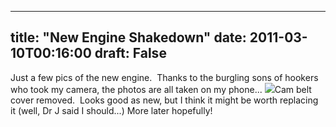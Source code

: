 
---
title: "New Engine Shakedown"
date: 2011-03-10T00:16:00
draft: False
---


Just a few pics of the new engine.  Thanks to the burgling sons of hookers who took my camera, the photos are all taken on my phone...
[<img src="https://lh5.googleusercontent.com/-QOJD-zu8j5Q/TXgRrKVc59I/AAAAAAAACQA/JBzGO9yGUfQ/s320/WP_000025.jpg"/>](https://lh5.googleusercontent.com/-QOJD-zu8j5Q/TXgRrKVc59I/AAAAAAAACQA/JBzGO9yGUfQ/s1600/WP_000025.jpg)﻿Cam belt cover removed.  Looks good as new, but I think it might be worth replacing it (well, Dr J said I should...)
More later hopefully!